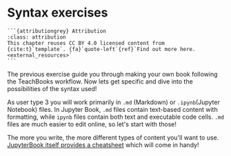# Syntax exercises

````{margin}
```{attributiongrey} Attribution
:class: attribution
This chapter reuses CC BY 4.0 licensed content from {cite:t}`template`. {fa}`quote-left`{ref}`Find out more here.<external_resources>`
```
````

The previous exercise guide you through making your own book following the TeachBooks workflow. Now lets get specific and dive into the possibilities of the syntax used!

As user type 3 you will work primarily in `.md` (Markdown) or `.ipynb`(Jupyter Notebook) files. In Jupyter Book, `.md` files contain text-based content with formatting, while `ipynb` files contain both text and executable code cells. `.md` files are much easier to edit online, so let's start with those!

The more you write, the more different types of content you'll want to use. [JupyterBook itself provides a cheatsheet](https://jupyterbook.org/en/stable/reference/cheatsheet.html) which will come in handy!
